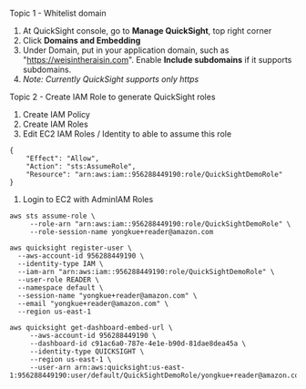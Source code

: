 Topic 1 - Whitelist domain
1. At QuickSight console, go to **Manage QuickSight**, top right corner
1. Click **Domains and Embedding**
1. Under Domain, put in your application domain, such as "https://weisintheraisin.com". Enable **Include subdomains** if it supports subdomains.
1. *Note: Currently QuickSight supports only https*

Topic 2 - Create IAM Role to generate QuickSight roles
1. Create IAM Policy
1. Create IAM Roles
1. Edit EC2 IAM Roles / Identity to able to assume this role
```
{
    "Effect": "Allow",
    "Action": "sts:AssumeRole",
    "Resource": "arn:aws:iam::956288449190:role/QuickSightDemoRole"
}
```


1. Login to EC2 with AdminIAM Roles
```
aws sts assume-role \
     --role-arn "arn:aws:iam::956288449190:role/QuickSightDemoRole" \
     --role-session-name yongkue+reader@amazon.com
```

```
aws quicksight register-user \
  --aws-account-id 956288449190 \
  --identity-type IAM \
  --iam-arn "arn:aws:iam::956288449190:role/QuickSightDemoRole" \
  --user-role READER \
  --namespace default \
  --session-name "yongkue+reader@amazon.com" \
  --email "yongkue+reader@amazon.com" \
  --region us-east-1
```


```
aws quicksight get-dashboard-embed-url \
     --aws-account-id 956288449190 \
     --dashboard-id c91ac6a0-787e-4e1e-b90d-81dae8dea45a \
     --identity-type QUICKSIGHT \
     --region us-east-1 \
     --user-arn arn:aws:quicksight:us-east-1:956288449190:user/default/QuickSightDemoRole/yongkue+reader@amazon.com
```
